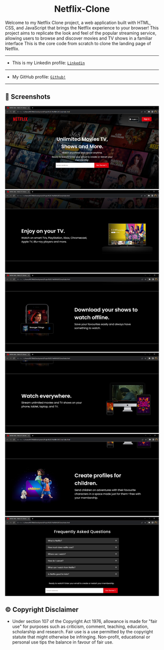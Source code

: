 <p>
  <h1 align="center">
    <b>
  Netflix-Clone     <!--The title for my project.--> 
    </b>
  </h1>
</p>
Welcome to my Netflix Clone project, a web application built with HTML, CSS, and JavaScript that brings the Netflix experience to your browser! This project aims to replicate the look and feel of the popular streaming service, allowing users to browse and discover movies and TV shows in a familiar interface
This is the core code from scratch to clone the landing page of Netflix. 
<hr>

- This is my Linkedin profile: <a href="https://www.linkedin.com/in/himesh-mohapatra-386aa8224/">```Linkedin```</a>
<hr>

- My GitHub profile: <a href="https://github.com/himeshx">```Github!```</a>
<hr>


## 📸 Screenshots
<img src= "Images/Main page.png">
<br>
<img src= "Images/Second page.png">
<br>
<img src= "Images/Third Page.png">
<br>
<img src= "Images/Fourth page.png">
<br>
<img src= "Images/Fifth page.png">
<br>
<img src= "Images/Questions page.png">

<h2 align="left">
  <b>
    ©️ Copyright Disclaimer
  </b>
</h2>

- Under section 107 of the Copyright Act 1976, allowance is made for "fair use" for purposes such as criticism, comment, teaching, education, scholarship and research. Fair use is a use permitted by the copyright statute that might otherwise be infringing. Non-profit, educational or personal use tips the balance in favour of fair use.   
